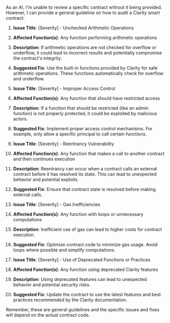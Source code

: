As an AI, I'm unable to review a specific contract without it being provided. However, I can provide a general guideline on how to audit a Clarity smart contract:

1. **Issue Title**: [Severity] - Unchecked Arithmetic Operations
2. **Affected Function(s)**: Any function performing arithmetic operations
3. **Description**: If arithmetic operations are not checked for overflow or underflow, it could lead to incorrect results and potentially compromise the contract's integrity.
4. **Suggested Fix**: Use the built-in functions provided by Clarity for safe arithmetic operations. These functions automatically check for overflow and underflow.

1. **Issue Title**: [Severity] - Improper Access Control
2. **Affected Function(s)**: Any function that should have restricted access
3. **Description**: If a function that should be restricted (like an admin function) is not properly protected, it could be exploited by malicious actors.
4. **Suggested Fix**: Implement proper access control mechanisms. For example, only allow a specific principal to call certain functions.

1. **Issue Title**: [Severity] - Reentrancy Vulnerability
2. **Affected Function(s)**: Any function that makes a call to another contract and then continues execution
3. **Description**: Reentrancy can occur when a contract calls an external contract before it has resolved its state. This can lead to unexpected behavior and potential exploits.
4. **Suggested Fix**: Ensure that contract state is resolved before making external calls. 

1. **Issue Title**: [Severity] - Gas Inefficiencies
2. **Affected Function(s)**: Any function with loops or unnecessary computations
3. **Description**: Inefficient use of gas can lead to higher costs for contract execution.
4. **Suggested Fix**: Optimize contract code to minimize gas usage. Avoid loops where possible and simplify computations.

1. **Issue Title**: [Severity] - Use of Deprecated Functions or Practices
2. **Affected Function(s)**: Any function using deprecated Clarity features
3. **Description**: Using deprecated features can lead to unexpected behavior and potential security risks.
4. **Suggested Fix**: Update the contract to use the latest features and best practices recommended by the Clarity documentation.

Remember, these are general guidelines and the specific issues and fixes will depend on the actual contract code.